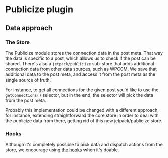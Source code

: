 # Publicize plugin

## Data approach

### The Store

The Publicize module stores the connection data in the post meta. That way the data is specific to a post, which allows us to check if the post can be shared. There's also a `jetpack/publicize` sub-store that adds additional connection data from other data sources, such as WPCOM. We save that additional data to the post meta, and access it from the post meta as the single source of truth.

For instance, to get all connections for the given post you'd like to use the `getConnections()` selector, but in the end, the selector will pick the data from the post meta.

Probably this implementation could be changed with a different approach, for instance, extending straightforward the core store in order to deal with the publicize data from there, getting rid of this new jetpack/publicize store.

### Hooks

Although it's completely possible to pick data and dispatch actions from the store, we encourage using [the hooks](./hooks/) when it's doable.
